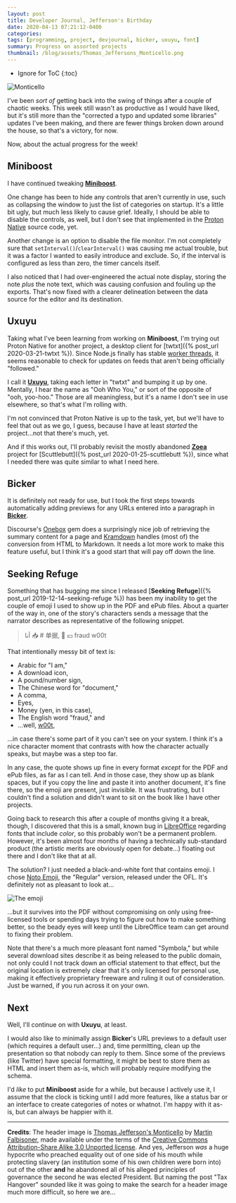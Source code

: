```yaml
---
layout: post
title: Developer Journal, Jefferson's Birthday
date: 2020-04-13 07:21:12-0400
categories:
tags: [programming, project, devjournal, bicker, uxuyu, font]
summary: Progress on assorted projects
thumbnail: /blog/assets/Thomas_Jeffersons_Monticello.png
---
```


* Ignore for ToC
{:toc}

![Monticello](/blog/assets/Thomas_Jeffersons_Monticello.png "Monticello")

I've been *sort of* getting back into the swing of things after a couple of chaotic weeks.  This week still wasn't as productive as I would have liked, but it's still more than the "corrected a typo and updated some libraries" updates I've been making, and there are fewer things broken down around the house, so that's a victory, for now.

Now, about the actual progress for the week!

## Miniboost

I have continued tweaking [**Miniboost**](https://github.com/jcolag/Miniboost).

One change has been to hide any controls that aren't currently in use, such as collapsing the window to just the list of categories on startup.  It's a little bit ugly, but much less likely to cause grief.  Ideally, I should be able to disable the controls, as well, but I don't see that implemented in the [Proton Native](https://proton-native.js.org/#/) source code, yet.

Another change is an option to disable the file monitor.  I'm not completely sure that `setInterval()`/`clearInterval()` was causing me actual trouble, but it was a factor I wanted to easily introduce and exclude.  So, if the interval is configured as less than zero, the timer cancels itself.

I also noticed that I had over-engineered the actual note display, storing the note *plus* the note text, which was causing confusion and fouling up the exports.  That's now fixed with a clearer delineation between the data source for the editor and its destination.

## Uxuyu

Taking what I've been learning from working on **Miniboost**, I'm trying out Proton Native for another project, a desktop client for [twtxt]({% post_url 2020-03-21-twtxt %}).  Since Node.js finally has stable [worker threads](https://nodejs.org/docs/latest-v12.x/api/worker_threads.html), it seems reasonable to check for updates on feeds that aren't being officially "followed."

I call it [**Uxuyu**](https://github.com/jcolag/Uxuyu), taking each letter in "twtxt" and bumping it up by one.  Mentally, I hear the name as "Ooh Who You," or sort of the opposite of "ooh, yoo-hoo."  Those are all meaningless, but it's a name I don't see in use elsewhere, so that's what I'm rolling with.

I'm not convinced that Proton Native is up to the task, yet, but we'll have to feel that out as we go, I guess, because I have at least *started* the project...not that there's much, yet.

And if this works out, I'll probably revisit the mostly abandoned [**Zoea**](https://github.com/jcolag/zoea) project for [Scuttlebutt]({% post_url 2020-01-25-scuttlebutt %}), since what I needed there was quite similar to what I need here.

## Bicker

It is definitely not ready for use, but I took the first steps towards automatically adding previews for any URLs entered into a paragraph in [**Bicker**](https://github.com/jcolag/Bicker).

Discourse's [Onebox](https://github.com/discourse/onebox) gem does a surprisingly nice job of retrieving the summary content for a page and [Kramdown](https://kramdown.gettalong.org/) handles (most of) the conversion from HTML to Markdown.  It needs a lot more work to make this feature useful, but I think it's a good start that will pay off down the line.

## Seeking Refuge

Something that has bugging me since I released [**Seeking Refuge**]({% post_url 2019-12-14-seeking-refuge %}) has been my inability to get the couple of emoji I used to show up in the PDF and ePub files.  About a quarter of the way in, one of the story's characters sends a message that the narrator describes as representative of the following snippet.

 > أنا
 > 📥 # 单据, 👀 💴 fraud w00t

That intentionally messy bit of text is:

 * Arabic for "I am,"
 * A download icon,
 * A pound/number sign,
 * The Chinese word for "document,"
 * A comma,
 * Eyes,
 * Money (yen, in this case),
 * The English word "fraud," and
 * ...well, [w00t](https://en.wikipedia.org/wiki/W00t),

...in case there's some part of it you can't see on your system.  I think it's a nice character moment that contrasts with how the character actually speaks, but maybe was a step too far.

In any case, the quote shows up fine in every format *except* for the PDF and ePub files, as far as I can tell.  And in those case, they show up as blank spaces, but if you copy the line and paste it into another document, it's fine there, so the emoji are present, just invisible.  It was frustrating, but I couldn't find a solution and didn't want to sit on the book like I have other projects.

Going back to research this after a couple of months giving it a break, though, I discovered that this is a small, known bug in [LibreOffice](https://www.libreoffice.org/) regarding fonts that include *color*, so this probably won't be a permanent problem.  However, it's been almost four months of having a technically sub-standard product (the artistic merits are obviously open for debate...) floating out there and I don't like that at all.

The solution?  I just needed a black-and-white font that contains emoji.  I chose [Noto Emoji](https://github.com/googlefonts/noto-emoji/tree/master/fonts), the "Regular" version, released under the OFL.  It's definitely not as pleasant to look at...

![The emoji](/blog/assets/seeking-refuge-emoji-example-1-01.png "the emoji")

...but it survives into the PDF without compromising on only using free-licensed tools or spending days trying to figure out how to make something better, so the beady eyes will keep until the LibreOffice team can get around to fixing their problem.

Note that there's a much more pleasant font named "Symbola," but while several download sites describe it as being released to the public domain, not only could I not track down an official statement to that effect, but the original location is extremely clear that it's only licensed for personal use, making it effectively proprietary freeware and ruling it out of consideration.  Just be warned, if you run across it on your own.

## Next

Well, I'll continue on with **Uxuyu**, at least.

I would also like to minimally assign **Bicker**'s URL previews to a default user (which requires a default user...) and, time permitting, clean up the presentation so that nobody can reply to them.  Since some of the previews (like Twitter) have special formatting, it might be best to store them as HTML and insert them as-is, which will probably require modifying the schema.

I'd *like* to put **Miniboost** aside for a while, but because I actively use it, I assume that the clock is ticking until I add more features, like a status bar or an interface to create categories of notes or whatnot.  I'm happy with it as-is, but can always be happier with it.

* * *

**Credits**:  The header image is [Thomas Jefferson's Monticello](https://commons.wikimedia.org/wiki/File:Thomas_Jefferson%27s_Monticello.JPG) by [Martin Falbisoner](https://commons.wikimedia.org/wiki/User:Martin_Falbisoner), made available under the terms of the [Creative Commons Attribution-Share Alike 3.0 Unported license](https://creativecommons.org/licenses/by-sa/3.0/deed.en).  And yes, Jefferson *was* a huge hypocrite who preached equality out of one side of his mouth while protecting slavery (an institution some of his own children were born into) out of the other **and** he abandoned all of his alleged principles of governance the second he was elected President.  But naming the post "Tax Hangover" sounded like it was going to make the search for a header image much more difficult, so here we are...

